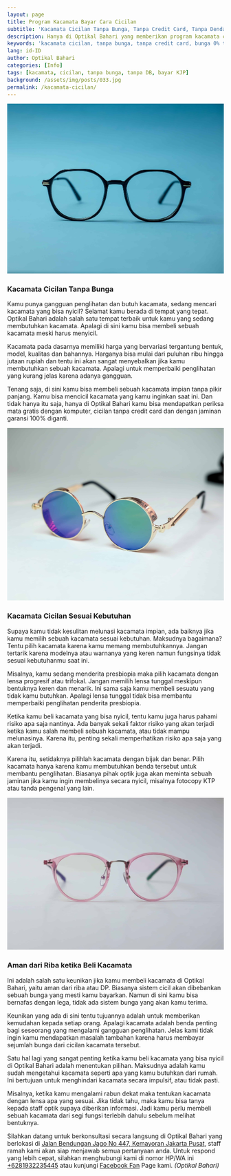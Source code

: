 ```yaml
---
layout: page
title: Program Kacamata Bayar Cara Cicilan
subtitle: 'Kacamata Cicilan Tanpa Bunga, Tanpa Credit Card, Tanpa Denda dan Tanpa Riba'
description: Hanya di Optikal Bahari yang memberikan program kacamata cicilan, bergaransi, tanpa DP, tanpa bunga (0%), tanpa credit card, bebas riba & cicilan ringan
keywords: 'kacamata cicilan, tanpa bunga, tanpa credit card, bunga 0% tanpa DP, cicilan ringan'
lang: id-ID
author: Optikal Bahari
categories: [Info]
tags: [kacamata, cicilan, tanpa bunga, tanpa DB, bayar KJP]
background: /assets/img/posts/033.jpg
permalink: /kacamata-cicilan/
---
```


<div class="card shadow p-3 bg-white mb-5">
<img src="/assets/img/posts/054.jpg" 
      class="card-img-top"
      title="kacamata cicilan di optikal bahari"
      alt="kacamata cicilan">
  <div class="card-body">
    <h3 class="card-title">
      Kacamata Cicilan Tanpa Bunga
    </h3>
    <p class="card-text">
      Kamu punya gangguan penglihatan dan butuh kacamata, sedang mencari kacamata yang bisa nyicil? Selamat kamu berada di tempat yang tepat. Optikal Bahari adalah salah satu tempat terbaik untuk kamu yang sedang membutuhkan kacamata. Apalagi di sini kamu bisa membeli sebuah kacamata meski harus menyicil.
    </p>    
    <p>
      Kacamata pada dasarnya memiliki harga yang bervariasi tergantung bentuk, model, kualitas dan bahannya. Harganya bisa mulai dari puluhan ribu hingga jutaan rupiah dan tentu ini akan sangat menyebalkan jika kamu membutuhkan sebuah kacamata. Apalagi untuk memperbaiki penglihatan yang kurang jelas karena adanya gangguan.
    </p>    
    <p>
      Tenang saja, di sini kamu bisa membeli sebuah kacamata impian tanpa pikir panjang. Kamu bisa mencicil kacamata yang kamu inginkan saat ini. Dan tidak hanya itu saja, hanya di Optikal Bahari kamu bisa mendapatkan periksa mata gratis dengan komputer, cicilan tanpa credit card dan dengan jaminan garansi 100% diganti.
    </p>
  </div>
</div>

<div class="card shadow p-3 bg-white mb-5">
  <img src="/assets/img/posts/053.jpg"  
        title="kacamata cicilan di optikal bahari"
        class="card-img-top" 
        alt="Pilih Beli Kacamata yang Bisa Nyicil Sesuai Kebutuhan">
  <div class="card-body">
    <h3 class="card-title">
      Kacamata Cicilan Sesuai Kebutuhan
    </h3>
    <p class="card-text">
      Supaya kamu tidak kesulitan melunasi kacamata impian, ada baiknya jika kamu memilih sebuah kacamata sesuai kebutuhan. Maksudnya bagaimana? Tentu pilih kacamata karena kamu memang membutuhkannya. Jangan tertarik karena modelnya atau warnanya yang keren namun fungsinya tidak sesuai kebutuhanmu saat ini.
    </p>    
    <p>
      Misalnya, kamu sedang menderita presbiopia maka pilih kacamata dengan lensa progresif atau trifokal. Jangan memilih lensa tunggal meskipun bentuknya keren dan menarik. Ini sama saja kamu membeli sesuatu yang tidak kamu butuhkan. Apalagi lensa tunggal tidak bisa membantu memperbaiki penglihatan penderita presbiopia.
    </p>    
    <p>
      Ketika kamu beli kacamata yang bisa nyicil, tentu kamu juga harus pahami risiko apa saja nantinya. Ada banyak sekali faktor risiko yang akan terjadi ketika kamu salah membeli sebuah kacamata, atau tidak mampu melunasinya. Karena itu, penting sekali memperhatikan risiko apa saja yang akan terjadi.
    </p>    
    <p>
      Karena itu, setidaknya pilihlah kacamata dengan bijak dan benar. Pilih kacamata hanya karena kamu membutuhkan benda tersebut untuk membantu penglihatan. Biasanya pihak optik juga akan meminta sebuah jaminan jika kamu ingin membelinya secara nyicil, misalnya fotocopy KTP atau tanda pengenal yang lain.
    </p>
  </div>
</div>

<div class="card shadow p-3 bg-white mb-5">
  <img src="/assets/img/posts/052.jpg"
    title="kacamata cicilan murah di jakarta"
    class="card-img-top" 
    alt="Aman dari Riba ketika Beli Kacamata yang Bisa Nyicil di Sini">
  <div class="card-body">
    <h3 class="card-title">
      Aman dari Riba ketika Beli Kacamata
    </h3>
    <p class="card-text">
      Ini adalah salah satu keunikan jika kamu membeli kacamata di Optikal Bahari, yaitu aman dari riba atau DP. Biasanya sistem cicil akan dibebankan sebuah bunga yang mesti kamu bayarkan. Namun di sini kamu bisa bernafas dengan lega, tidak ada sistem bunga yang akan kamu terima.
    </p>
    <p>
      Keunikan yang ada di sini tentu tujuannya adalah untuk memberikan kemudahan kepada setiap orang. Apalagi kacamata adalah benda penting bagi seseorang yang mengalami gangguan penglihatan. Jelas kami tidak ingin kamu mendapatkan masalah tambahan karena harus membayar sejumlah bunga dari cicilan kacamata tersebut.
    </p>
    <p>
      Satu hal lagi yang sangat penting ketika kamu beli kacamata yang bisa nyicil di Optikal Bahari adalah menentukan pilihan. Maksudnya adalah kamu sudah mengetahui kacamata seperti apa yang kamu butuhkan dari rumah. Ini bertujuan untuk menghindari kacamata secara impulsif, atau tidak pasti.
    </p>
    <p>
      Misalnya, ketika kamu mengalami rabun dekat maka tentukan kacamata dengan lensa apa yang sesuai. Jika tidak tahu, maka kamu bisa tanya kepada staff optik supaya diberikan informasi. Jadi kamu perlu membeli sebuah kacamata dari segi fungsi terlebih dahulu sebelum melihat bentuknya.</p>
    <p>
      Silahkan datang untuk berkonsultasi secara langsung di Optikal Bahari yang berlokasi di <a href="{{"/lokasi" | relative_url }}" title="Jalan Bendungan Jago No 447, Kemayoran Jakarta Pusat">Jalan Bendungan Jago No 447, Kemayoran Jakarta Pusat</a>, staff ramah kami akan siap menjawab semua pertanyaan anda. Untuk respond yang lebih cepat, silahkan menghubungi kami di nomor HP/WA ini <a href="https://api.whatsapp.com/send?phone=6281932235445&text=Hallo%2C+saya+butuh+informasi+lebih+lanjut+mengenai+Optikal+Bahari" id="WhatsAppClick" class="WhatsAppCall" title="Call WhatsApp">+6281932235445</a> atau kunjungi <a href="https://www.facebook.com/optikalbahari" id="FBClick" title="Facebook Page Optikal Bahari" class="FacebookPage">Facebook Fan</a> Page kami. <em>(Optikal Bahari)</em>
    </p>
  </div>
</div>